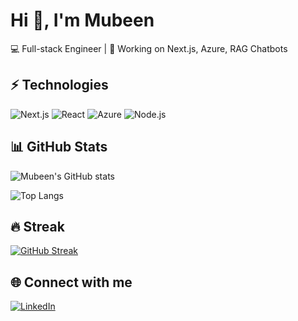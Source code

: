 # Hi 👋, I'm Mubeen

💻 Full-stack Engineer | 🚀 Working on Next.js, Azure, RAG Chatbots  

## ⚡ Technologies
![Next.js](https://img.shields.io/badge/Next.js-000000?style=for-the-badge&logo=nextdotjs&logoColor=white)
![React](https://img.shields.io/badge/React-20232a?style=for-the-badge&logo=react&logoColor=61dafb)
![Azure](https://img.shields.io/badge/Azure-0089D6?style=for-the-badge&logo=microsoft-azure&logoColor=white)
![Node.js](https://img.shields.io/badge/Node.js-43853d?style=for-the-badge&logo=node-dot-js&logoColor=white)

## 📊 GitHub Stats
![Mubeen's GitHub stats](https://github-readme-stats.vercel.app/api?username=mubeenHere&show_icons=true&theme=radical)

![Top Langs](https://github-readme-stats.vercel.app/api/top-langs/?username=mubeenHere&layout=compact&theme=radical)

## 🔥 Streak
[![GitHub Streak](https://github-readme-streak-stats.herokuapp.com/?user=mubeenHere&theme=radical)](https://git.io/streak-stats)

## 🌐 Connect with me
[![LinkedIn](https://img.shields.io/badge/LinkedIn-0077b5?style=for-the-badge&logo=linkedin&logoColor=white)](https://linkedin.com/in/yourusername)
